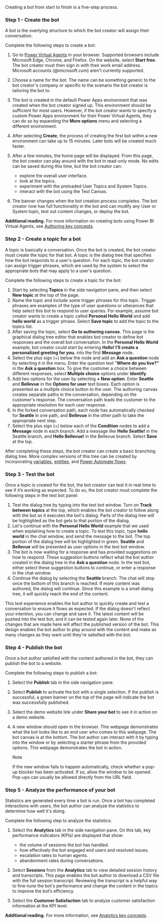 Creating a bot from start to finish is a five-step process.

### Step 1 - Create the bot

A bot is the overlying structure to which the bot creator will assign their conversation.

Complete the following steps to create a bot:

1.  Go to [Power Virtual Agents](https://aka.ms/TryPVA?azure-portal=true) in your browser. Supported browsers include Microsoft Edge, Chrome, and Firefox. On the website, select **Start free**. The bot creator must then sign in with their work email address. Microsoft accounts (@microsoft.com) aren't currently supported.
2.  Choose a name for the bot. The name can be something generic to the bot creator's company or specific to the scenario the bot creator is tailoring the bot to.
3.  The bot is created in the default Power Apps environment that was created when the bot creator signed up. This environment should be sufficient for most users. However, if the bot creator wants to specify a custom Power Apps environment for their Power Virtual Agents, they can do so by expanding the **More options** menu and selecting a different environment.
4.  After selecting **Create**, the process of creating the first bot within a new environment can take up to 15 minutes. Later bots will be created much faster.
5.  After a few minutes, the home page will be displayed. From this page, the bot creator can play around with the bot in read-only mode. No edits can be saved during this time, but the bot creator can:
    
     -  explore the overall user interface.
     -  look at the topics.
     -  experiment with the preloaded User Topics and System Topics.
     -  interact with the bot using the Test Canvas.
6.  The banner changes when the bot creation process completes. The bot creator now has full functionality in the bot and can modify any User or System topic, test out content changes, or deploy the bot.

**Additional reading.** For more information on creating bots using Power BI Virtual Agents, see [Authoring key concepts](/power-virtual-agents/authoring-fundamentals).

### Step 2 - Create a topic for a bot

A topic is basically a conversation. Once the bot is created, the bot creator must create the topic for that bot. A topic is the dialog tree that specifies how the bot responds to a user's question. For each topic, the bot creator can assign trigger phrases, which are used by the system to select the appropriate bots that may apply to a user's question.

Complete the following steps to create a topic for the bot:

1.  Start by selecting **Topics** in the side navigation pane, and then select **New topic** at the top of the page.
2.  Name the topic and include some trigger phrases for this topic. Trigger phrases are examples of the type of user questions or utterances that help select this bot to respond to user queries. For example, assume bot creator wants to create a topic called **Personal Hello World** and add **hello world** as a trigger phrase. Select **Save topic** to add the topic to the topics list.
3.  After saving the topic, select **Go to authoring canvas**. This page is the graphical dialog tree editor that enables bot creator to define bot responses and the overall bot conversation. In the **Personal Hello World** example, bot creator could start by entering **Hello! I’ll create a personalized greeting for you.** into the first **Message** node.
4.  Select the plus sign (+) below the node and add an **Ask a question** node by selecting it in the menu. Enter the question text "**Where do you live?"** in the **Ask a question** box. To give the customer a choice between different responses, select **Multiple choice** options under **Identify**.
5.  Add two options for the user by selecting **+ New option**. Enter **Seattle** and **Bellevue** in the **Options for user** text boxes. Each option is presented as a multiple choice button to the user. The authoring canvas creates separate paths in the conversation, depending on the customer's response. The conversation path leads the customer to the appropriate resolution for each user response.
6.  In the forked conversation path, each node has automatically checked for **Seattle** in one path, and **Bellevue** in the other path to take the appropriate next step.
7.  Select the plus sign (+) below each of the **Condition** nodes to add a **Message** node in each branch. Add a message like **Hello Seattle!** in the Seattle branch, and **Hello Bellevue!** in the Bellevue branch. Select **Save** at the top.

After completing these steps, the bot creator can create a basic branching dialog tree. More complex versions of this tree can be created by incorporating [variables](/power-virtual-agents/authoring-variables), [entities](/power-virtual-agents/advanced-entities-slot-filling), and [Power Automate flows](/power-virtual-agents/advanced-flow).

### Step 3 - Test the bot

Once a topic is created for the bot, the bot creator can test it in real time to see if it’s working as expected. To do so, the bot creator must complete the following steps in the test bot panel:

1.  Test the dialog tree by typing into the test bot window. Turn on **Track between topics** at the top, which enables the bot creator to follow along with the bot as it executes the bot's dialog. Parts of the dialog tree will be highlighted as the bot gets to that portion of the dialog.
2.  Let's continue with the **Personal Hello World** example that we used when explaining how to create a topic. To test this topic, type **hello world** in the chat window, and send the message to the bot. The top portion of the dialog tree will be highlighted in green. **Seattle** and **Bellevue** will be presented as user options in the test bot window.
3.  The bot is now waiting for a response and has provided suggestions on how to respond. These suggestion buttons reflect what the bot author created in the dialog tree in the **Ask a question** node. In the test bot, either select these suggestion buttons to continue, or enter a response in the chat window.
4.  Continue the dialog by selecting the **Seattle** branch. The chat will stop once the bottom of this branch is reached. If more content was authored, the dialog will continue. Since this example is a small dialog tree, it will quickly reach the end of the content.

This test experience enables the bot author to quickly create and test a conversation to ensure it flows as expected. If the dialog doesn't reflect your intention, you can change and save it. The latest content will be pushed into the test bot, and it can be tested again later. None of the changes that are made here will affect the published version of the bot. This design enables the bot author to play around with the content and make as many changes as they want until they're satisfied with the bot.

### Step 4 - Publish the bot

Once a bot author satisfied with the content authored in the bot, they can publish the bot to a website.

Complete the following steps to publish a bot:

1.  Select the **Publish** tab in the side navigation pane.
2.  Select **Publish** to activate the bot with a single selection. If the publish is successful, a green banner on the top of the page will indicate the bot was successfully published.
3.  Select the demo website link under **Share your bot** to see it in action on a demo website.
4.  A new window should open in the browser. This webpage demonstrates what the bot looks like to an end user who comes to this webpage. The bot canvas is at the bottom. The bot author can interact with it by typing into the window or by selecting a starter phrase from the provided options. This webpage demonstrates the bot in action.

    > [!NOTE]
    > If the new window fails to happen automatically, check whether a pop-up blocker has been activated. If so, allow the window to be opened. Pop-ups can usually be allowed directly from the URL field.

### Step 5 - Analyze the performance of your bot

Statistics are generated every time a bot is run. Once a bot has completed interactions with users, the bot author can analyze the statistics to determine how well it's doing.

Complete the following step to analyze the statistics:

1.  Select the **Analytics** tab in the side navigation pane. On this tab, key performance indicators (KPIs) are displayed that show:
    
     -  the volume of sessions the bot has handled.
     -  how effectively the bot engaged end users and resolved issues.
     -  escalation rates to human agents.
     -  abandonment rates during conversations.
2.  Select **Sessions** from the **Analytics** tab to view detailed session history and transcripts. This page enables the bot author to download a CSV file with the full session transcript. Reviewing the transcript is a helpful way to fine-tune the bot's performance and change the content in the topics to improve the bot’s efficiency.
3.  Select the **Customer Satisfaction** tab to analyze customer satisfaction information at the KPI level.

**Additional reading.** For more information, see [Analytics key concepts](/power-virtual-agents/analytics-overview).
